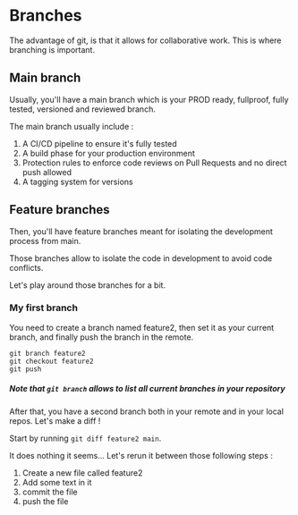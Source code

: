 # Branches

The advantage of git, is that it allows for collaborative work. This is where branching is important.

## Main branch

Usually, you'll have a main branch which is your PROD ready, fullproof, fully tested, versioned and reviewed branch.

The main branch usually include :
1. A CI/CD pipeline to ensure it's fully tested
2. A build phase for your production environment
3. Protection rules to enforce code reviews on Pull Requests and no direct push allowed
4. A tagging system for versions

## Feature branches

Then, you'll have feature branches meant for isolating the development process from main.

Those branches allow to isolate the code in development to avoid code conflicts.

Let's play around those branches for a bit.

### My first branch

You need to create a branch named feature2, then set it as your current branch, and finally push the branch in the remote.

```
git branch feature2
git checkout feature2
git push
```

##### Note that `git branch` allows to list all current branches in your repository

After that, you have a second branch both in your remote and in your local repos.
Let's make a diff !

Start by running `git diff feature2 main`.

It does nothing it seems... Let's rerun it between those following steps :

1. Create a new file called feature2
2. Add some text in it
3. commit the file
4. push the file
